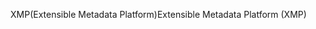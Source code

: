 <span data-ttu-id="adf37-101">XMP(Extensible Metadata Platform)</span><span class="sxs-lookup"><span data-stu-id="adf37-101">Extensible Metadata Platform (XMP)</span></span>